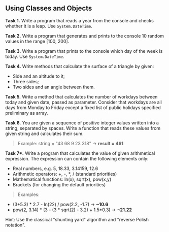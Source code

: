 ## Using Classes and Objects

**Task 1.** Write a program that reads a year from the console and checks whether it is a leap. Use `System.DateTime`.

**Task 2.** Write a program that generates and prints to the console 10 random values in the range [100, 200].

**Task 3.** Write a program that prints to the console which day of the week is today. Use `System.DateTime`.

**Task 4.** Write methods that calculate the surface of a triangle by given:
   * Side and an altitude to it;
   * Three sides;
   * Two sides and an angle between them.

**Task 5.** Write a method that calculates the number of workdays between today and given date, passed as parameter. Consider that workdays are all days from Monday to Friday except a fixed list of public holidays specified preliminary as array.

**Task 6.** You are given a sequence of positive integer values written into a string, separated by spaces. Write a function that reads these values from given string and calculates their sum.
>Example: string = "43 68 9 23 318" → **result = 461**

**Task 7\*.** Write a program that calculates the value of given arithmetical expression. The expression can contain the following elements only:
   * Real numbers, e.g. 5, 18.33, 3.14159, 12.6
   * Arithmetic operators: +, -, *, / (standard priorities)
   * Mathematical functions: ln(x), sqrt(x), pow(x,y)
   * Brackets (for changing the default priorities)

>Examples:
* (3+5.3) \* 2.7 - ln(22) / pow(2.2, -1.7) → **~10.6**
* pow(2, 3.14) \* (3 - (3 \* sqrt(2) - 3.2) + 1.5\*0.3) → **~21.22**

Hint: Use the classical "shunting yard" algorithm and "reverse Polish notation".
